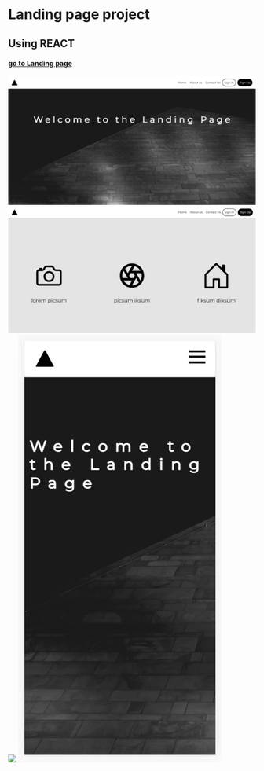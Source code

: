 # Landing page project

## Using REACT

#### [go to Landing page](http://jozef-wolf.github.io/landing-page/)


![](design1.jpg) 
![](design2.jpg)
![](design3.JPG) 
![](mobiledesign.JPG)

